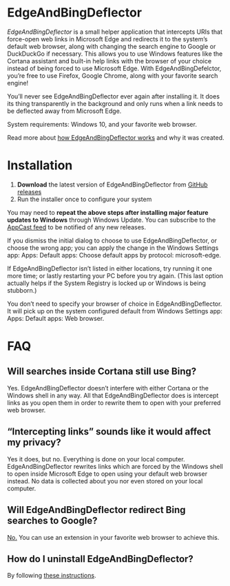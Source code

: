 # EdgeAndBingDeflector

*EdgeAndBingDeflector* is  a small helper application that intercepts URIs that force-open web links in Microsoft Edge and redirects it to the system’s default web browser, along with changing the search engine to Google or DuckDuckGo if necessary. This allows you to use Windows features like the Cortana assistant and built-in help links with the browser of your choice instead of being forced to use Microsoft Edge. With EdgeAndBingDefelctor, you’re free to use Firefox, Google Chrome, along with your favorite search engine!

You’ll never see EdgeAndBingDeflector ever again after installing it. It does its thing transparently in the background and only runs when a link needs to be deflected away from Microsoft Edge.

System requirements: Windows 10, and your favorite web browser.

Read more about [how EdgeAndBingDeflector works](https://www.ctrl.blog/entry/edgedeflector-default-browser) and why it was created.

# Installation

  1. **Download** the latest version of EdgeAndBingDeflector from [GitHub releases](https://github.com/radialapps/EdgeAndBingDeflector/releases)
  2. Run the installer once to configure your system

You may need to **repeat the above steps after installing major feature updates to Windows** through Windows Update. You can subscribe to the [AppCast feed](https://github.com/radialapps/EdgeAndBingDeflector/releases.atom) to be notified of any new releases.

If you dismiss the initial dialog to choose to use EdgeAndBingDeflector, or choose the wrong app; you can apply the change  in the Windows Settings app: Apps: Default apps: Choose default apps by protocol: microsoft-edge.

If EdgeAndBingDeflector isn’t listed in either locations, try running it one more time; or lastly restarting your PC before you try again. (This last option actually helps if the System Registry is locked up or Windows is being stubborn.)

You don’t need to specify your browser of choice in EdgeAndBingDeflector. It will pick up on the system configured default from Windows Settings app: Apps: Default apps: Web browser.

# FAQ

## Will searches inside Cortana still use Bing?

Yes. EdgeAndBingDeflector doesn’t interfere with either Cortana or the Windows shell in any way. All that EdgeAndBingDeflector does is intercept links as you open them in order to rewrite them to open with your preferred web browser.

## “Intercepting links” sounds like it would affect my privacy?

Yes it does, but no. Everything is done on your local computer. EdgeAndBingDeflector rewrites links which are forced by the Windows shell to open inside Microsoft Edge to open using your default web browser instead. No data is collected about you nor even stored on your local computer.

## Will EdgeAndBingDeflector redirect Bing searches to Google?

[No.](https://github.com/da2x/EdgeDeflector/wiki/Not-replacing-your-search-engine) You can use an extension in your favorite web browser to achieve this.

## How do I uninstall EdgeAndBingDeflector?

By following [these instructions](https://github.com/da2x/EdgeDeflector/wiki/Uninstall).